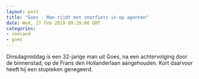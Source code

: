 ```yaml
---
layout: post
title: "Goes - Man rijdt met snorfiets in op agenten"
date: Wed, 27 Feb 2019 09:29:00 GMT
categories: 
- zeeland 
- goes 
---
```


Dinsdagmiddag is een 32-jarige man uit Goes, na een achtervolging door de binnenstad, op de Frans den Hollanderlaan aangehouden. Kort daarvoor heeft hij een stopteken genegeerd.
